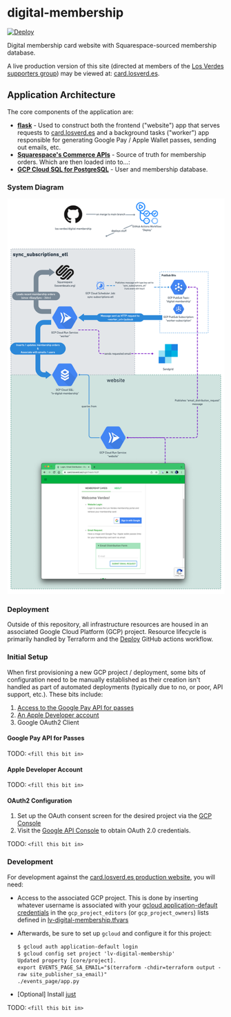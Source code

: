 # digital-membership

[![Deploy](https://github.com/los-verdes/digital-membership/actions/workflows/deploy.yml/badge.svg)](https://github.com/los-verdes/digital-membership/actions/workflows/deploy.yml)

Digital membership card website with Squarespace-sourced membership database.

A live production version of this site (directed at members of the [Los Verdes supporters group](https://www.losverdesatx.org/)) may be viewed at: [card.losverd.es](https://card.losverd.es/).

## Application Architecture

The core components of the application are:

- **[flask](https://flask.palletsprojects.com/en/2.0.x/)** - Used to construct both the frontend ("website") app that serves requests to [card.losverd.es](https://card.losverd.es/) and a background tasks ("worker") app responsible for generating Google Pay / Apple Wallet passes, sending out emails, etc.
- **[Squarespace's Commerce APIs](https://developers.squarespace.com/commerce-apis/overview)** - Source of truth for membership orders. Which are then loaded into to...:
- **[GCP Cloud SQL for PostgreSQL](https://cloud.google.com/sql)** - User and membership database.

### System Diagram

![overall digital-membership system diagram](docs/system_diagram.png)

### Deployment

Outside of this repository, all infrastructure resources are housed in an associated Google Cloud Platform (GCP) project. Resource lifecycle is primarily handled by Terraform and the [Deploy](https://github.com/los-verdes/digital-membership/actions/workflows/deploy.yml) GitHub actions workflow.

### Initial Setup

When first provisioning a new GCP project / deployment, some bits of configuration need to be manually established as their creation isn't handled as part of automated deployments (typically due to no, or poor, API support, etc.). These bits include:

1. [Access to the Google Pay API for passes](https://developers.google.com/pay/passes/guides/basic-setup/get-access-to-rest-api)
1. [An Apple Developer account](https://developer.apple.com/account)
1. Google OAuth2 Client

#### Google Pay API for Passes

TODO: `<fill this bit in>`

#### Apple Developer Account

TODO: `<fill this bit in>`

#### OAuth2 Configuration

1. Set up the OAuth consent screen for the desired project via the [GCP Console](https://console.cloud.google.com/apis/credentials/consent)
1. Visit the [Google API Console](https://console.cloud.google.com/apis/dashboard?project=lv-digital-membership) to obtain OAuth 2.0 credentials.

TODO: `<fill this bit in>`

### Development

For development against the [card.losverd.es production website](https://card.losverd.es), you will need:

- Access to the associated GCP project. This is done by inserting whatever username is associated with your [gcloud application-default credentials](https://cloud.google.com/sdk/gcloud/reference/auth/application-default/login) in the `gcp_project_editors` (or `gcp_project_owners`) lists defined in [lv-digital-membership.tfvars](lv-digital-membership.tfvars)
- Afterwards, be sure to set up `gcloud` and configure it for this project:

    ```shellsession
    $ gcloud auth application-default login
    $ gcloud config set project 'lv-digital-membership'
    Updated property [core/project].
    export EVENTS_PAGE_SA_EMAIL="$(terraform -chdir=terraform output -raw site_publisher_sa_email)"
    ./events_page/app.py
    ```

- [Optional] Install [just](https://github.com/casey/just)

TODO: `<fill this bit in>`

